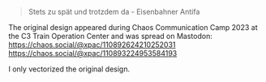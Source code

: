 > Stets zu spät und trotzdem da - Eisenbahner Antifa

The original design appeared during Chaos Communication Camp 2023 at the C3 Train Operation Center and was spread on Mastodon:
https://chaos.social/@xpac/110892624210252031
https://chaos.social/@xpac/110893224953584193

I only vectorized the original design.
